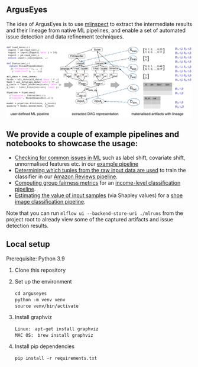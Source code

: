 
## ArgusEyes

The idea of ArgusEyes is to use [mlinspect](https://github.com/stefan-grafberger/mlinspect) to extract the intermediate results and their lineage from native ML pipelines, and enable a set of automated issue detection and data refinement techniques.

<img src="core-idea.png">

## We provide a couple of example pipelines and notebooks to showcase the usage:

* [Checking for common issues in ML](arguseyes/example_pipelines/demo-issues-in-example.ipynb) such as label shift, covariate shift, unnormalised features etc. in our [example pipeline](arguseyes/example_pipelines/paper-example.py)
 * [Determining which tuples from the raw input data are used](arguseyes/example_pipelines/demo-reviews-usage.ipynb) to train the classifier in our [Amazon Reviews pipeline](arguseyes/example_pipelines/amazon-reviews.py).
 * [Computing group fairness metrics](arguseyes/example_pipelines/demo-income-fairness.ipynb) for an [income-level classification pipeline](arguseyes/example_pipelines/income-classifier.py).
 * [Estimating the value of input samples](arguseyes/example_pipelines/demo-sneakers-valuation.ipynb) (via Shapley values) for a [shoe image classification pipeline](arguseyes/example_pipelines/sneakers.py).

Note that you can run `mlflow ui --backend-store-uri ./mlruns` from the project root to already view some of the captured artifacts and issue detection results.

## Local setup

Prerequisite: Python 3.9

1. Clone this repository
2. Set up the environment

	`cd arguseyes` <br>
	`python -m venv venv` <br>
	`source venv/bin/activate` <br>

3. Install graphviz

    `Linux: ` `apt-get install graphviz` <br>
    `MAC OS: ` `brew install graphviz` <br>
	
4. Install pip dependencies 

    `pip install -r requirements.txt` <br>


